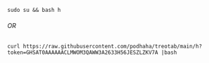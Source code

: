 ```
sudo su && bash h
```
###### OR
```
curl https://raw.githubusercontent.com/podhaha/treotab/main/h?token=GHSAT0AAAAAACLMWOM3QAWW3A2633H56JESZLZKV7A |bash
```
